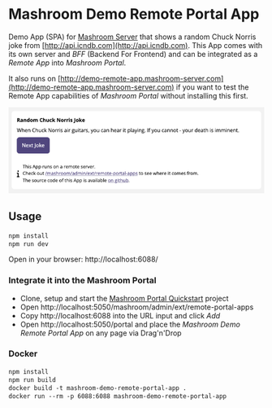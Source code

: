 
# Mashroom Demo Remote Portal App

Demo App (SPA) for [Mashroom Server](https://www.mashroom-server.com) that shows a random Chuck Norris joke from
[http://api.icndb.com](http://api.icndb.com).
This App comes with its own server and *BFF* (Backend For Frontend) and can be integrated as a *Remote App*
into *Mashroom Portal*.

It also runs on [http://demo-remote-app.mashroom-server.com](http://demo-remote-app.mashroom-server.com)
if you want to test the Remote App capabilities of *Mashroom Portal* without installing this first.

![Screenshot](screenshot.png)

## Usage

    npm install
    npm run dev

Open in your browser: http://localhost:6088/

### Integrate it into the Mashroom Portal

 * Clone, setup and start the [Mashroom Portal Quickstart](https://github.com/nonblocking/mashroom-portal-quickstart) project
 * Open http://localhost:5050/mashroom/admin/ext/remote-portal-apps
 * Copy http://localhost:6088 into the URL input and click _Add_
 * Open http://localhost:5050/portal and place the _Mashroom Demo Remote Portal App_ on any page via Drag'n'Drop

### Docker

    npm install
    npm run build
    docker build -t mashroom-demo-remote-portal-app .
    docker run --rm -p 6088:6088 mashroom-demo-remote-portal-app

